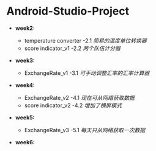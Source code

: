 # Android-Studio-Project

* **week2:**
  * temperature converter -2.1 *简易的温度单位转换器*
  * score indicator_v1 -2.2 *两个队伍计分器*

* **week3:**
  * ExchangeRate_v1 -3.1 *可手动调整汇率的汇率计算器*

* **week4:**
  * ExchangeRate_v2 -4.1 *现在可从网络获取数据*
  * score indicator_v2 -4.2 *增加了横屏模式*

* **week5:**
  * ExchangeRate_v3 -5.1 *每天只从网络获取一次数据*

* **week6:**